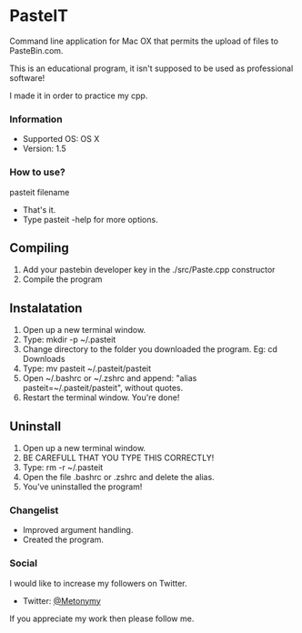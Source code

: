 # PasteIT #

Command line application for Mac OX that permits the upload of files to PasteBin.com.

This is an educational program, it isn't supposed to be used as professional software!

I made it in order to practice my cpp.

### Information ###

* Supported OS: OS X
* Version: 1.5

### How to use? ###

pasteit filename

* That's it.
* Type pasteit -help for more options.

## Compiling ##

1. Add your pastebin developer key in the ./src/Paste.cpp constructor
2. Compile the program

## Instalatation ##

1. Open up a new terminal window.
2. Type: mkdir -p ~/.pasteit
3. Change directory to the folder you downloaded the program. Eg: cd Downloads
4. Type: mv pasteit ~/.pasteit/pasteit
5. Open ~/.bashrc or ~/.zshrc and append: "alias pasteit=~/.pasteit/pasteit", without quotes.
6. Restart the terminal window. You're done!

## Uninstall ##

1. Open up a new terminal window.
2. BE CAREFULL THAT YOU TYPE THIS CORRECTLY!
3. Type: rm -r ~/.pasteit
4. Open the file .bashrc or .zshrc and delete the alias.
5. You've uninstalled the program!

### Changelist ###

* Improved argument handling.
* Created the program.

### Social ###

I would like to increase my followers on Twitter.

* Twitter: [@Metonymy](https://twitter.com/Metonymy)

If you appreciate my work then please follow me.
